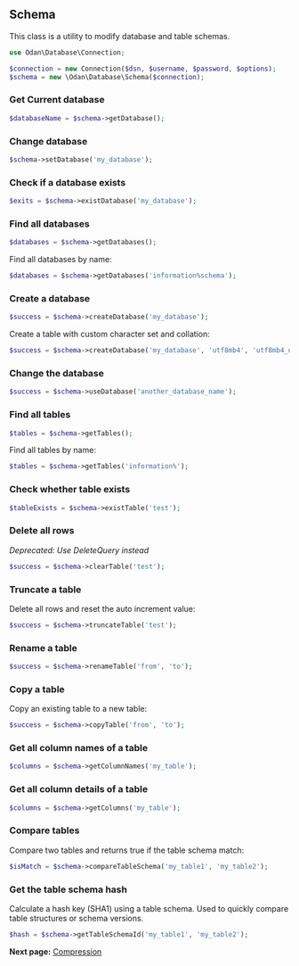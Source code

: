 ## Schema

This class is a utility to modify database and table schemas. 

```php
use Odan\Database\Connection;

$connection = new Connection($dsn, $username, $password, $options);
$schema = new \Odan\Database\Schema($connection);
```

### Get Current database

```php
$databaseName = $schema->getDatabase();
```

### Change database

```php
$schema->setDatabase('my_database');
```

### Check if a database exists

```php
$exits = $schema->existDatabase('my_database');
```

### Find all databases

```php
$databases = $schema->getDatabases();
```

Find all databases by name:

```php
$databases = $schema->getDatabases('information%schema');
```

### Create a database

```php
$success = $schema->createDatabase('my_database');
```

Create a table with custom character set and collation:

```php
$success = $schema->createDatabase('my_database', 'utf8mb4', 'utf8mb4_unicode_ci');
```

### Change the database

```php
$success = $schema->useDatabase('another_database_name');
```

### Find all tables

```php
$tables = $schema->getTables();
```

Find all tables by name:

```php
$tables = $schema->getTables('information%');
```

### Check whether table exists

```php
$tableExists = $schema->existTable('test');
```

### Delete all rows 

*Deprecated: Use DeleteQuery instead*

```php
$success = $schema->clearTable('test');
```

### Truncate a table

Delete all rows and reset the auto increment value:

```php
$success = $schema->truncateTable('test');
```

### Rename a table

```php
$success = $schema->renameTable('from', 'to');
```

### Copy a table

Copy an existing table to a new table:

```php
$success = $schema->copyTable('from', 'to');
```

### Get all column names of a table 

```php
$columns = $schema->getColumnNames('my_table');
```

### Get all column details of a table

```php
$columns = $schema->getColumns('my_table');
```

### Compare tables

Compare two tables and returns true if the table schema match:

```php
$isMatch = $schema->compareTableSchema('my_table1', 'my_table2');
```

### Get the table schema hash

Calculate a hash key (SHA1) using a table schema.
Used to quickly compare table structures or schema versions.

```php
$hash = $schema->getTableSchemaId('my_table1', 'my_table2');
```

**Next page:** [Compression](compression.md)
